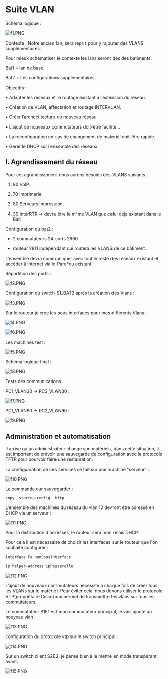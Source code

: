 #  Suite VLAN

Schéma logique :

![f1.PNG](img/f1.PNG)

Contexte : Notre ancien lan, sera repris pour y rajouter des VLANS supplémentaires.

Pour mieux  schématiser le contexte les lans seront des des batiments.

Bat1 = lan de base.

Bat2 = Les configurations supplémentaires.

Objectifs : 

•	Adapter les réseaux et le routage existant à l’extension du réseau.

•	Création de VLAN, affectation et routage INTERVLAN.

•	Créer l’archectitecture du nouveau réseau

•	L’ajout de nouveaux commutateurs doit-être facilité…

•	La reconfiguration en cas de changement de matériel doit-être rapide.

•	Gérer le DHCP sur l’ensemble des réseaux.

## I. Agrandissement du réseau 



Pour cet agrandissement nous aurons besoins des VLANS suivants :

1. 90 VoIP.

2. 70 Imprimerie.

3. 80 Serveurs Impression.

4. 30 InterRTR -> devra être le m^me VLAN que celui déjà existant dans le Bât1.

Configuration du bat2 :

- 2 commutateurs 24 ports 2960.

- routeur 2811 indépendant qui routera les VLANS de ce bâtiment.

L'ensemble devra communiquer avec tout le reste des réseaux existant et accéder à Internet via le PareFeu existant.


Répartition des ports :

![f2.PNG](img/f2.PNG)

Configuration du switch S1_BAT2 après la création des Vlans :

![f3.PNG](img/f3.PNG)


Sur le routeur je crée les sous interfaces pour mes différents Vlans :

![f4.PNG](img/f4.PNG)

![f6.PNG](img/f6.PNG)

Les machines test :

![f5.PNG](img/f5.PNG)

Schéma logique final :

![f8.PNG](img/f8.PNG)

Tests des communications :

PC1_VLAN30 -> PC3_VLAN30 :

![f7.PNG](img/f7.PNG)

PC1_VLAN90 -> PC2_VLAN90 :

![f9.PNG](img/f9.PNG)

## Administration et automatisation

Il arrive qu'un administrateur change son matériels, dans cette situation, il est important de prévoir une sauvegarde de configuration avec le protocole TFTP pour pourvoir faire une restauration.

La configuaration de ces services se fait sur une machine "serveur" :

![f10.PNG](img/f10.PNG)

La commande our sauvegarder :

```sh
copy  startup-config  tftp 
```

L'ensemble des machines du réseau du vlan 10 devront être adressé en DHCP via un serveur :

![f11.PNG](img/f11.PNG)

Pour la distribution d'adresses, le routeur sera mon relais DHCP. 

Pour cela il est nécessaire de choisir les interfaces sur le routeur que l'on souhaite configurer :

```sh
interface Fa numSousInterface
```

```sh
ip helper-address ipPasserelle
```
![f12.PNG](img/f12.PNG)

L’ajout de nouveaux commutateurs nécessite à chaque fois de créer tous les VLANs sur le matériel. Pour éviter cela, nous devons utiliser le protocole VTP(propriétaire Cisco) qui permet de transmettre les vlans sur tous les commutateurs.

Le commutateur S1E1 est mon commutateur principal, je vais ajouté un nouveau vlan :

![f13.PNG](img/f13.PNG)

configuration du protocole vtp sur le switch principal :

![f14.PNG](img/f14.PNG)


Sur un switch client S2E2, je pense bien à le mettre en mode transparant avant:

![f15.PNG](img/f15.PNG)

